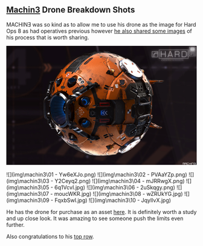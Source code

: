 ## [Machin3](https://twitter.com/machin3io) Drone Breakdown Shots

MACHINƎ was so kind as to allow me to use his drone as the image for Hard Ops 8 as had operatives previous however [he also shared some images](https:/imgur.com/a/NBl4E) of his process that is worth sharing.

![](img\machin3\H8mach.jpg)

![](img\machin3\01 - Yw6eXJo.png)
![](img\machin3\02 - PVAaYZp.png)
![](img\machin3\03 - Y2Ceyq2.png)
![](img\machin3\04 - mJRRwgX.png)
![](img\machin3\05 - 6q1VcvI.jpg)
![](img\machin3\06 - 2uSkqgy.png)
![](img\machin3\07 - moucWKR.jpg)
![](img\machin3\08 - wZRUkYG.jpg)
![](img\machin3\09 - FqxbSwI.jpg)
![](img\machin3\10 - JqyIlvX.jpg)

He has the drone for purchase as an asset [here](https://gumroad.com/l/thSZ). It is definitely worth a study and up close look. It was amazing to see someone push the limits even further.

Also congratulations to his [top row](https://blenderartists.org/forum/showthread.php?405105-The-Probe).
